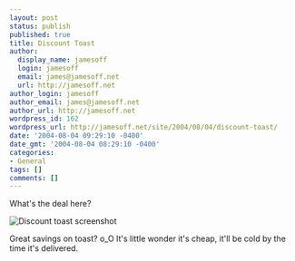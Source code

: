 ```yaml
---
layout: post
status: publish
published: true
title: Discount Toast
author:
  display_name: jamesoff
  login: jamesoff
  email: james@jamesoff.net
  url: http://jamesoff.net
author_login: jamesoff
author_email: james@jamesoff.net
author_url: http://jamesoff.net
wordpress_id: 162
wordpress_url: http://jamesoff.net/site/2004/08/04/discount-toast/
date: '2004-08-04 09:29:10 -0400'
date_gmt: '2004-08-04 08:29:10 -0400'
categories:
- General
tags: []
comments: []
---
```

<p>What's the deal here?</p>
<p><img src="http:&#47;&#47;www.grooblehonk.co.uk&#47;blog_images&#47;toast.gif" alt="Discount toast screenshot" &#47;></p>
<p>Great savings on toast? o_O It's little wonder it's cheap, it'll be cold by the time it's delivered.</p>
